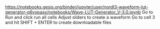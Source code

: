 https://notebooks.gesis.org/binder/jupyter/user/nordl3-waveform-lut-generator-q6vxpasx/notebooks/Wave-LUT-Generator_V-3.0.ipynb
Go to Run and click run all cells
Adjust sliders to create a waveform
Go to cell 3 and hit SHIFT + ENTER to create downloadable files
